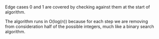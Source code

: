 Edge cases 0 and 1 are covered by checking against them at the start of algorithm.

The algorithm runs in O(log(n)) because for each step we are removing from consideration half of the possible integers, much like a binary search algorithm.